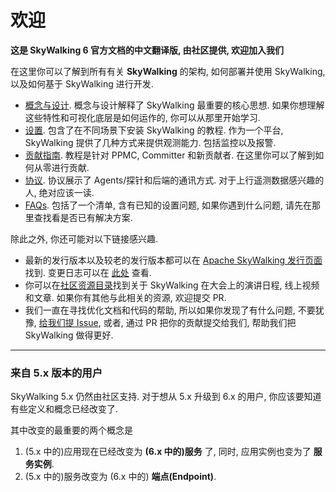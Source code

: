 # 欢迎
**这是 SkyWalking 6 官方文档的中文翻译版, 由社区提供, 欢迎加入我们**

在这里你可以了解到所有有关 **SkyWalking** 的架构, 如何部署并使用 SkyWalking, 以及如何基于 SkyWalking 进行开发.

- [概念与设计](zh/concepts-and-designs/README.md). 概念与设计解释了 SkyWalking 最重要的核心思想.
如果你想理解这些特性和可视化底层是如何运作的, 你可以从那里开始学习.
- [设置](zh/setup/README.md). 包含了在不同场景下安装 SkyWalking 的教程. 作为一个平台, SkyWalking 提供了几种方式来提供观测能力.
包括监控以及报警. 
- [贡献指南](zh/guides/README.md). 教程是针对 PPMC, Committer 和新贡献者. 在这里你可以了解到如何从零进行贡献.
- [协议](zn/protocols/README.md). 协议展示了 Agents/探针和后端的通讯方式. 对于上行遥测数据感兴趣的人, 绝对应该一读.
- [FAQs](zn/FAQ/README.md). 包括了一个清单, 含有已知的设置问题, 如果你遇到什么问题, 请先在那里查找看是否已有解决方案.

除此之外, 你还可能对以下链接感兴趣.

- 最新的发行版本以及较老的发行版本都可以在 [Apache SkyWalking 发行页面](http://skywalking.apache.org/downloads/) 找到. 变更日志可以在 [此处](../CHANGES.md) 查看.
- 你可以在[社区资源目录](https://github.com/OpenSkywalking/Community)找到关于 SkyWalking 在大会上的演讲日程, 线上视频和文章.
如果你有其他与此相关的资源, 欢迎提交 PR.
- 我们一直在寻找优化文档和代码的帮助, 所以如果你发现了有什么问题, 不要犹豫, [给我们提 Issue](https://github.com/apache/skywalking/issues/new), 
或者, 通过 PR 把你的贡献提交给我们, 帮助我们把 SkyWalking 做得更好.

___
### 来自 5.x 版本的用户
SkyWalking 5.x 仍然由社区支持. 对于想从 5.x 升级到 6.x 的用户, 你应该要知道有些定义和概念已经改变了.

其中改变的最重要的两个概念是
1. (5.x 中的)应用现在已经改变为 **(6.x 中的)服务** 了, 同时, 应用实例也变为了 **服务实例**.
1. (5.x 中的)服务改变为 (6.x 中的) **端点(Endpoint)**.


